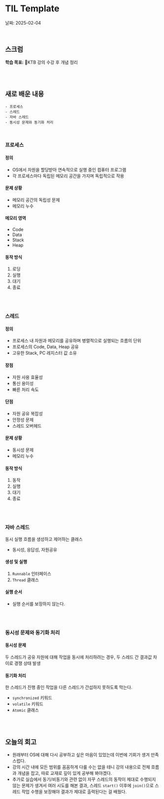 # TIL Template
날짜: 2025-02-04

<br/>

## 스크럼
**학습 목표:** KTB 강의 수강 후 개념 정리

<br/>
<br/>

## 새로 배운 내용
````
- 프로세스
- 스레드
- 자바 스레드
- 동시성 문제와 동기화 처리
````

<br/>

### 프로세스
#### 정의
- OS에서 자원을 할당받아 연속적으로 실행 중인 컴퓨터 프로그램
- 각 프로세스마다 독립된 메모리 공간을 가지며 독립적으로 작용

#### 문제 상황
- 메모리 공간의 독립성 문제
- 메모리 누수

#### 메모리 영역
- Code
- Data
- Stack
- Heap

#### 동작 방식
1. 로딩
2. 실행
3. 대기
4. 종료

<br/>
<br/>

### 스레드
#### 정의
- 프로세스 내 자원과 메모리를 공유하며 병렬적으로 실행되는 흐름의 단위
- 프로세스의 Code, Data, Heap 공유
- 고유한 Stack, PC 레지스터 값 소유

#### 장점
- 자원 사용 효율성
- 통신 용이성
- 빠른 처리 속도
#### 단점
- 자원 공유 복잡성
- 안정성 문제
- 스레드 오버헤드

#### 문제 상황
- 동시성 문제
- 메모리 누수

#### 동작 방식
1. 동작
2. 실행
3. 대기
4. 종료

<br/>
<br/>

### 자바 스레드
동시 실행 흐름을 생성하고 제어하는 클래스
- 동시성, 응답성, 자원공유

#### 생성 및 실행
1. `Runnable` 인터페이스
2. `Thread` 클래스

#### 실행 순서
- 실행 순서를 보장하지 않는다.

<br/>
<br/>

### 동시성 문제와 동기화 처리
#### 동시성 문제
두 스레드가 공유 자원에 대해 작업을 동시에 처리하려는 경우, 두 스레드 간 결과값 차이로 경쟁 상태 발생

#### 동기화 처리
한 스레드가 진행 중인 작업을 다른 스레드가 간섭하지 못하도록 막는다.
- `synchronized` 키워드
- `volatile` 키워드
- `Atomic` 클래스

<br/>
<br/>

## 오늘의 회고
- 원래부터 OS에 대해 다시 공부하고 싶은 마음이 있었는데 이번에 기회가 생겨 만족스럽다.
- 강의 시간 내에 모든 범위를 꼼꼼하게 다룰 수는 없을 테니 강의 내용으로 전체 흐름과 개념을 잡고, 따로 교재로 깊이 있게 공부해 봐야겠다.
- 추가로 실습에서 동기/비동기와 관련 없이 자꾸 스레드의 동작이 제대로 수행되지 않는 문제가 생겨서 여러 시도를 해본 결과, 스레드 `start()` 이후에 `join()`으로 스레드 작업 수행을 보장해야 결과가 제대로 출력된다는 걸 배웠다.

<!-- ### 참고 자료 및 링크
- [링크 제목](URL)
- [링크 제목](URL) -->